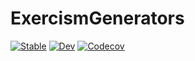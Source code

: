 # ExercismGenerators

[![Stable](https://img.shields.io/badge/docs-stable-blue.svg)](https://SaschaMann.github.io/ExercismGenerators.jl/stable)
[![Dev](https://img.shields.io/badge/docs-dev-blue.svg)](https://SaschaMann.github.io/ExercismGenerators.jl/dev)
[![Codecov](https://codecov.io/gh/SaschaMann/ExercismGenerators.jl/branch/master/graph/badge.svg)](https://codecov.io/gh/SaschaMann/ExercismGenerators.jl)
